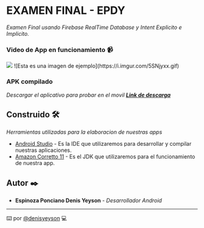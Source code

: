 # EXAMEN FINAL - EPDY

_Examen Final usando Firebase RealTime Database y Intent Explicito e Implicito._

### Video de App en funcionamiento 📹

<img src="https://i.imgur.com/5SNjyxx.gif"/>
![Esta es una imagen de ejemplo](https://i.imgur.com/5SNjyxx.gif)

### APK compilado

_Descargar el aplicativo para probar en el movil **[Link de descarga](https://1drv.ms/u/s!AoCMd_tc7sl2gpxJU-YJSzVskzTyyg?e=3UYA4k)**_

## Construido 🛠️

_Herramientas utilizadas para la elaboracion de nuestras apps_

- [Android Studio](https://developer.android.com/studio#downloads) - Es la IDE que utilizaremos para desarrollar y compilar nuestras aplicaciones.
- [Amazon Corretto 11](https://docs.aws.amazon.com/corretto/latest/corretto-11-ug/downloads-list.html) - Es el JDK que utilizaremos para el funcionamiento de nuestra app.

## Autor ✒️

- **Espinoza Ponciano Denis Yeyson** - _Desarrollador Android_

---

⌨️ por [@denisyeyson](https://github.com/denis-yeyson) 💻

